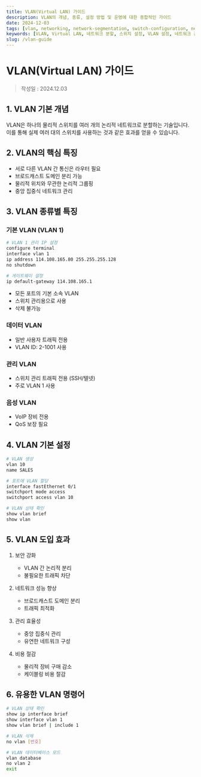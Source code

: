 ```yaml
---
title: VLAN(Virtual LAN) 가이드
description: VLAN의 개념, 종류, 설정 방법 및 운영에 대한 종합적인 가이드
date: 2024-12-03
tags: [vlan, networking, network-segmentation, switch-configuration, network-security, network-management]
keywords: [VLAN, Virtual LAN, 네트워크 분할, 스위치 설정, VLAN 설정, 네트워크 관리, 네트워크 보안, 브로드캐스트 도메인]
slug: /vlan-guide
---
```


# VLAN(Virtual LAN) 가이드

> 작성일 : 2024.12.03

## 1. VLAN 기본 개념

VLAN은 하나의 물리적 스위치를 여러 개의 논리적 네트워크로 분할하는 기술입니다. 이를 통해 실제 여러 대의 스위치를 사용하는 것과 같은 효과를 얻을 수 있습니다.

## 2. VLAN의 핵심 특징

- 서로 다른 VLAN 간 통신은 라우터 필요
- 브로드캐스트 도메인 분리 가능
- 물리적 위치와 무관한 논리적 그룹핑
- 중앙 집중식 네트워크 관리

## 3. VLAN 종류별 특징

### 기본 VLAN (VLAN 1)

```bash
# VLAN 1 관리 IP 설정
configure terminal
interface vlan 1
ip address 114.108.165.80 255.255.255.128
no shutdown

# 게이트웨이 설정
ip default-gateway 114.108.165.1
```

- 모든 포트의 기본 소속 VLAN
- 스위치 관리용으로 사용
- 삭제 불가능

### 데이터 VLAN

- 일반 사용자 트래픽 전용
- VLAN ID: 2-1001 사용

### 관리 VLAN

- 스위치 관리 트래픽 전용 (SSH/텔넷)
- 주로 VLAN 1 사용

### 음성 VLAN

- VoIP 장비 전용
- QoS 보장 필요

## 4. VLAN 기본 설정

```bash
# VLAN 생성
vlan 10
name SALES

# 포트에 VLAN 할당
interface fastEthernet 0/1
switchport mode access
switchport access vlan 10

# VLAN 상태 확인
show vlan brief
show vlan
```

## 5. VLAN 도입 효과

1. 보안 강화

   - VLAN 간 논리적 분리
   - 불필요한 트래픽 차단

2. 네트워크 성능 향상

   - 브로드캐스트 도메인 분리
   - 트래픽 최적화

3. 관리 효율성

   - 중앙 집중식 관리
   - 유연한 네트워크 구성

4. 비용 절감
   - 물리적 장비 구매 감소
   - 케이블링 비용 절감

## 6. 유용한 VLAN 명령어

```bash
# VLAN 상태 확인
show ip interface brief
show interface vlan 1
show vlan brief | include 1

# VLAN 삭제
no vlan [번호]

# VLAN 데이터베이스 모드
vlan database
no vlan 2
exit
```
